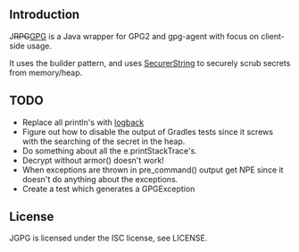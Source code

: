 Introduction
------------

J<del>RPG</del><ins>GPG</ins> is a Java wrapper for GPG2 and gpg-agent with focus on
client-side usage.

It uses the builder pattern, and uses
[SecurerString](https://github.com/simmel/SecurerString) to securely scrub
secrets from memory/heap.

TODO
----
* Replace all println's with [logback](http://logback.qos.ch/)
* Figure out how to disable the output of Gradles tests since it screws with
  the searching of the secret in the heap.
* Do something about all the e.printStackTrace's.
* Decrypt without armor() doesn't work!
* When exceptions are thrown in pre\_command() output get NPE since it doesn't
  do anything about the exceptions.
* Create a test which generates a GPGException

License
-------

JGPG is licensed under the ISC license, see LICENSE.
